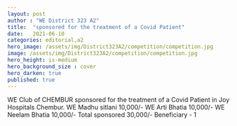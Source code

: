 ```yaml
---
layout: post
author : "WE District 323 A2"
title:  "sponsored for the treatment of a Covid Patient"
date:   2021-06-10
categories: editorial,a2
hero_image: /assets/img/District323A2/competition/competition.jpg
image: /assets/img/District323A2/competition/competition.jpg
hero_height: is-medium
hero_background_size : cover
hero_darken: true
published: true
---
```


WE Club of CHEMBUR sponsored for the treatment of a Covid Patient in Joy Hospitals Chembur. WE Madhu sitlani 10,000/- WE Arti Bhatia 10,000/-  WE Neelam Bhatia 10,000/-  Total sponsored 30,000/- Beneficiary - 1

<!-- {% include image-gallery.html folder="/assets/img/District323A2/competition" %} -->